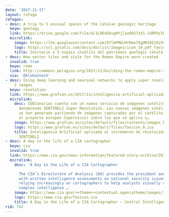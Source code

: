 ```yaml
---
date: '2017-11-17'
layout: rafaga
rafagas:
- desc: A trip to 5 unusual spaces of the Catalan geologic heritage
  keyw: geology
  link: https://drive.google.com/file/d/1L9E4GbvgHYjl1w9927zX1-iSRPhzIWBL/view?ts=5a0bf3a8
  microlink:
    image: https://lh4.googleusercontent.com/D7lbPMGLMrMee75gOM20ZiOi9c-6Ey-86Q8ICZH10vWVOuvs8BVn6-Heszc=w1200-h630-p
    logo: https://ssl.gstatic.com/docs/doclist/images/icon_14_pdf_favicon.ico
    title: Invitació a 5 espais insòlits del patrimoni geològic català.pdf
- desc: How vector tiles and style for the Roman Empire were created
  invalid: true
  keyw: rome
  link: http://commons.pelagios.org/2017/11/building-the-roman-empire-vector-tile-map/
  via: '@klokantech'
- desc: Using deep learning and neuronal networks to apply super resolution to Sentinol
    2 images
  keyw: resolution
  link: https://www.grafcan.es/2017/11/inteligencia-artificial-aplicada-al-incremento-de-resolucion-de-imagenes-sentinel2
  microlink:
    desc: IDECanarias cuenta con un nuevo servicio de imágenes satélite que hemos
      denominado SENTINEL2 Super Resolution. Las nuevas imágenes satélite publicadas
      se han generado partiendo de imágenes capturadas por el satélite Sentinel2 (perteneciente
      al proyecto europeo Copernicus) sobre las que se aplica u…
    image: https://www.grafcan.es/sites/default/files/contents/images_blog/2017-11/IDE_SENTINEL2_SR.jpg
    logo: https://www.grafcan.es/sites/default/files/favicon_0.ico
    title: Inteligencia Artificial aplicada al incremento de resolución de imágenes
      SENTINEL2
- desc: A day in the life of a CIA cartographer
  keyw: cia
  invalid: true
  link: https://www.cia.gov/news-information/featured-story-archive/2017-featured-story-archive/a-day-in-the-life-of-a-cia-cartographer.html
  microlink:
    desc: 'A Day in the Life of a CIA Cartographer

      The CIA’s Directorate of Analysis (DA) provides the president and senior policymakers
      with written intelligence assessments on national security issues. The DA is
      relying increasingly on cartographers to help analysts visually communicate
      complex intelligence …'
    image: https://www.cia.gov/++theme++contextual.agencytheme/images/icon_rss.gif
    logo: https://www.cia.gov/favicon.ico
    title: A Day in the Life of a CIA Cartographer — Central Intelligence Agency
rid: 742
---
```

